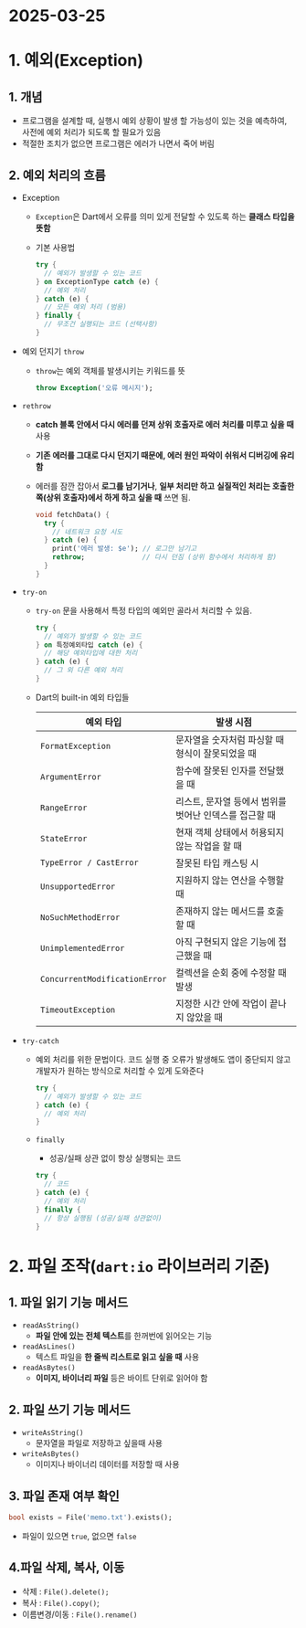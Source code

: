# 2025-03-25

# 1. 예외(Exception)

## 1. 개념

- 프로그램을 설계할 때, 실행시 예외 상황이 발생 할 가능성이 있는 것을 예측하여, 사전에 예외 처리가 되도록 할 필요가 있음
- 적절한 조치가 없으면 프로그램은 에러가 나면서 죽어 버림

## 2. 예외 처리의 흐름

- Exception
    - `Exception`은 Dart에서 오류를 의미 있게 전달할 수 있도록 하는 **클래스 타입을 뜻함**
    - 기본 사용법
        
        ```dart
        try {
          // 예외가 발생할 수 있는 코드
        } on ExceptionType catch (e) {
          // 예외 처리
        } catch (e) {
          // 모든 예외 처리 (범용)
        } finally {
          // 무조건 실행되는 코드 (선택사항)
        }
        ```
        
- 예외 던지기 `throw`
    - `throw`는 예외 객체를 발생시키는 키워드를 뜻
        
        ```dart
        throw Exception('오류 메시지');
        ```
        
- `rethrow`
    - **catch 블록 안에서 다시 에러를 던져 상위 호출자로 에러 처리를 미루고 싶을 때** 사용
    - **기존 에러를 그대로 다시 던지기 때문에, 에러 원인 파악이 쉬워서 디버깅에 유리함**
    - 에러를 잠깐 잡아서 **로그를 남기거나**, **일부 처리만 하고** **실질적인 처리는 호출한 쪽(상위 호출자)에서 하게 하고 싶을 때** 쓰면 됨.
        
        ```dart
        void fetchData() {
          try {
            // 네트워크 요청 시도
          } catch (e) {
            print('에러 발생: $e'); // 로그만 남기고
            rethrow;              // 다시 던짐 (상위 함수에서 처리하게 함)
          }
        }
        ```
        
- `try-on`
    - `try-on` 문을 사용해서 특정 타입의 예외만 골라서 처리할 수 있음.
        
        ```dart
        try {
          // 예외가 발생할 수 있는 코드
        } on 특정예외타입 catch (e) {
          // 해당 예외타입에 대한 처리
        } catch (e) {
          // 그 외 다른 예외 처리
        }
        ```
        
    - Dart의 built-in 예외 타입들
        
        
        | 예외 타입 | 발생 시점 |
        | --- | --- |
        | `FormatException` | 문자열을 숫자처럼 파싱할 때 형식이 잘못되었을 때 |
        | `ArgumentError` | 함수에 잘못된 인자를 전달했을 때 |
        | `RangeError` | 리스트, 문자열 등에서 범위를 벗어난 인덱스를 접근할 때 |
        | `StateError` | 현재 객체 상태에서 허용되지 않는 작업을 할 때 |
        | `TypeError / CastError` | 잘못된 타입 캐스팅 시 |
        | `UnsupportedError` | 지원하지 않는 연산을 수행할 때 |
        | `NoSuchMethodError` | 존재하지 않는 메서드를 호출할 때 |
        | `UnimplementedError` | 아직 구현되지 않은 기능에 접근했을 때 |
        | `ConcurrentModificationError` | 컬렉션을 순회 중에 수정할 때 발생 |
        | `TimeoutException` | 지정한 시간 안에 작업이 끝나지 않았을 때 |
- `try-catch`
    - 예외 처리를 위한 문법이다. 코드 실행 중 오류가 발생해도 앱이 중단되지 않고 개발자가 원하는 방식으로 처리할 수 있게 도와준다
        
        ```dart
        try {
          // 예외가 발생할 수 있는 코드
        } catch (e) {
          // 예외 처리
        }
        ```
        
    - `finally`
        - 성공/실패 상관 없이 항상 실행되는 코드
        
        ```dart
        try {
          // 코드
        } catch (e) {
          // 예외 처리
        } finally {
          // 항상 실행됨 (성공/실패 상관없이)
        }
        ```
        

# 2. 파일 조작(`dart:io` 라이브러리 기준)

## 1. 파일 읽기 기능 메서드

- `readAsString()`
    - **파일 안에 있는 전체 텍스트**를 한꺼번에 읽어오는 기능
- `readAsLines()`
    - 텍스트 파일을 **한 줄씩 리스트로 읽고 싶을 때** 사용
- `readAsBytes()`
    - **이미지, 바이너리 파일** 등은 바이트 단위로 읽어야 함

## 2. 파일 쓰기 기능 메서드

- `writeAsString()`
    - 문자열을 파일로 저장하고 싶을때 사용
- `writeAsBytes()`
    - 이미지나 바이너리 데이터를 저장할 때 사용

## 3. 파일 존재 여부 확인

```dart
bool exists = File('memo.txt').exists();
```

- 파일이 있으면 `true`, 없으면 `false`

## 4.파일 삭제, 복사, 이동

- 삭제 : `File().delete();`
- 복사 : `File().copy()`;
- 이름변경/이동 : `File().rename()`